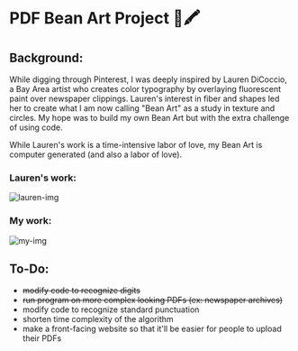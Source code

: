 # PDF Bean Art Project 🫘🖍

## Background:
While digging through Pinterest, I was deeply inspired by Lauren DiCoccio, a Bay Area artist who creates color typography by overlaying fluorescent paint over newspaper clippings. Lauren's interest in fiber and shapes led her to create what I am now calling "Bean Art" as a study in texture and circles. My hope was to build my own Bean Art but with the extra challenge of using code. 

While Lauren's work is a time-intensive labor of love, my Bean Art is computer generated (and also a labor of love). 

### Lauren's work: 
![lauren-img](https://i.pinimg.com/564x/f5/41/33/f541334da9d879b8159f4a3841d31d71.jpg)

### My work:
![my-img](emrata-pic.png)

## To-Do:
- ~~modify code to recognize digits~~
- ~~run program on more complex looking PDFs (ex: newspaper archives)~~
- modify code to recognize standard punctuation
- shorten time complexity of the algorithm
- make a front-facing website so that it'll be easier for people to upload their PDFs
